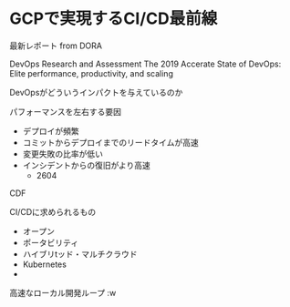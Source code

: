# GCPで実現するCI/CD最前線


最新レポート from DORA

DevOps Research and Assessment
The 2019 Accerate State of DevOps: Elite performance, productivity, and scaling

DevOpsがどういうインパクトを与えているのか

パフォーマンスを左右する要因
- デプロイが頻繁
- コミットからデプロイまでのリードタイムが高速
- 変更失敗の比率が低い
- インシデントからの復旧がより高速
    - 2604

CDF

CI/CDに求められるもの
- オープン
- ポータビリティ
- ハイブリtッド・マルチクラウド
- Kubernetes
-

高速なローカル開発ループ
:w














